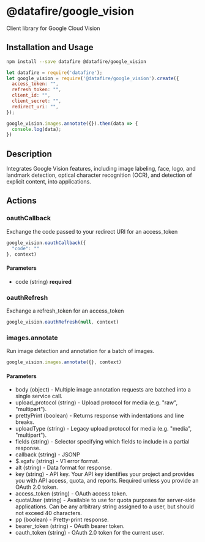 # @datafire/google_vision

Client library for Google Cloud Vision

## Installation and Usage
```bash
npm install --save datafire @datafire/google_vision
```

```js
let datafire = require('datafire');
let google_vision = require('@datafire/google_vision').create({
  access_token: "",
  refresh_token: "",
  client_id: "",
  client_secret: "",
  redirect_uri: "",
});

google_vision.images.annotate({}).then(data => {
  console.log(data);
})
```

## Description
Integrates Google Vision features, including image labeling, face, logo, and landmark detection, optical character recognition (OCR), and detection of explicit content, into applications.

## Actions
### oauthCallback
Exchange the code passed to your redirect URI for an access_token


```js
google_vision.oauthCallback({
  "code": ""
}, context)
```

#### Parameters
* code (string) **required**

### oauthRefresh
Exchange a refresh_token for an access_token


```js
google_vision.oauthRefresh(null, context)
```


### images.annotate
Run image detection and annotation for a batch of images.


```js
google_vision.images.annotate({}, context)
```

#### Parameters
* body (object) - Multiple image annotation requests are batched into a single service call.
* upload_protocol (string) - Upload protocol for media (e.g. "raw", "multipart").
* prettyPrint (boolean) - Returns response with indentations and line breaks.
* uploadType (string) - Legacy upload protocol for media (e.g. "media", "multipart").
* fields (string) - Selector specifying which fields to include in a partial response.
* callback (string) - JSONP
* $.xgafv (string) - V1 error format.
* alt (string) - Data format for response.
* key (string) - API key. Your API key identifies your project and provides you with API access, quota, and reports. Required unless you provide an OAuth 2.0 token.
* access_token (string) - OAuth access token.
* quotaUser (string) - Available to use for quota purposes for server-side applications. Can be any arbitrary string assigned to a user, but should not exceed 40 characters.
* pp (boolean) - Pretty-print response.
* bearer_token (string) - OAuth bearer token.
* oauth_token (string) - OAuth 2.0 token for the current user.

